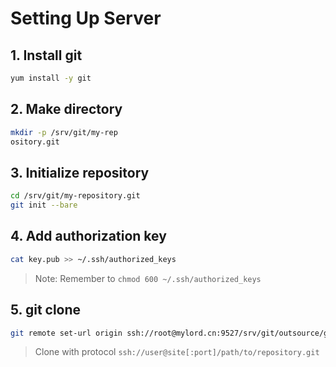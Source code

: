 # Setting Up Server

## 1. Install git

```bash
yum install -y git
```

## 2. Make directory

```bash
mkdir -p /srv/git/my-rep
ository.git
```

## 3. Initialize repository

```bash
cd /srv/git/my-repository.git
git init --bare
```

## 4. Add authorization key

```bash
cat key.pub >> ~/.ssh/authorized_keys
```

> Note: Remember to `chmod 600 ~/.ssh/authorized_keys`

## 5. git clone

```bash
git remote set-url origin ssh://root@mylord.cn:9527/srv/git/outsource/geeqee/smart-home-app.git
```

> Clone with protocol `ssh://user@site[:port]/path/to/repository.git`
